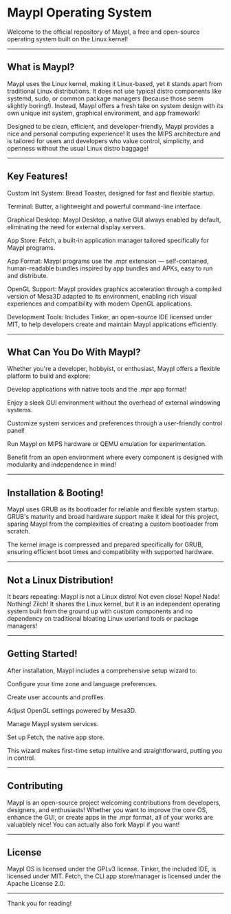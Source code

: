 # Maypl Operating System

Welcome to the official repository of Maypl, a free and open-source operating system built on the Linux kernel!
 
---

## What is Maypl?

Maypl uses the Linux kernel, making it Linux-based, yet it stands apart from traditional Linux distributions. It does not use typical distro components like systemd, sudo, or common package managers (because those seem slightly boring!). Instead, Maypl offers a fresh take on system design with its own unique init system, graphical environment, and app framework!

Designed to be clean, efficient, and developer-friendly, Maypl provides a nice and personal computing experience! It uses the MIPS architecture and is tailored for users and developers who value control, simplicity, and openness without the usual Linux distro baggage!


---

## Key Features!

Custom Init System: Bread Toaster, designed for fast and flexible startup.

Terminal: Butter, a lightweight and powerful command-line interface.

Graphical Desktop: Maypl Desktop, a native GUI always enabled by default, eliminating the need for external display servers.

App Store: Fetch, a built-in application manager tailored specifically for Maypl programs.

App Format: Maypl programs use the .mpr extension — self-contained, human-readable bundles inspired by app bundles and APKs, easy to run and distribute.

OpenGL Support: Maypl provides graphics acceleration through a compiled version of Mesa3D adapted to its environment, enabling rich visual experiences and compatibility with modern OpenGL applications.

Development Tools: Includes Tinker, an open-source IDE licensed under MIT, to help developers create and maintain Maypl applications efficiently.



---

## What Can You Do With Maypl?

Whether you're a developer, hobbyist, or enthusiast, Maypl offers a flexible platform to build and explore:

Develop applications with native tools and the .mpr app format!

Enjoy a sleek GUI environment without the overhead of external windowing systems.

Customize system services and preferences through a user-friendly control panel!

Run Maypl on MIPS hardware or QEMU emulation for experimentation.

Benefit from an open environment where every component is designed with modularity and independence in mind!



---

## Installation & Booting!

Maypl uses GRUB as its bootloader for reliable and flexible system startup. GRUB's maturity and broad hardware support make it ideal for this project, sparing Maypl from the complexities of creating a custom bootloader from scratch.

The kernel image is compressed and prepared specifically for GRUB, ensuring efficient boot times and compatibility with supported hardware.


---

## Not a Linux Distribution!

It bears repeating: Maypl is not a Linux distro! Not even close! Nope! Nada! Nothing! Zilch! It shares the Linux kernel, but it is an independent operating system built from the ground up with custom components and no dependency on traditional bloating Linux userland tools or package managers!


---

## Getting Started!

After installation, Maypl includes a comprehensive setup wizard to:

Configure your time zone and language preferences.

Create user accounts and profiles.

Adjust OpenGL settings powered by Mesa3D.

Manage Maypl system services.

Set up Fetch, the native app store.


This wizard makes first-time setup intuitive and straightforward, putting you in control.


---

## Contributing

Maypl is an open-source project welcoming contributions from developers, designers, and enthusiasts! Whether you want to improve the core OS, enhance the GUI, or create apps in the .mpr format, all of your works are valuablely nice! You can actually also fork Maypl if you want!

---

## License

Maypl OS is licensed under the GPLv3 license.
Tinker, the included IDE, is licensed under MIT.
Fetch, the CLI app store/manager is licensed under the Apache License 2.0.

---

Thank you for reading!
